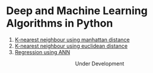 # Deep and Machine Learning Algorithms in Python



1. [K-nearest neighbour using manhattan distance](/classifiers/nearest_neighbours.py)
2. [K-nearest neighbour using euclidean distance](/classifiers/k_nearest_l2.py)
3. [Regression using ANN](/ann/regression.py)

<center>Under Development</center>
